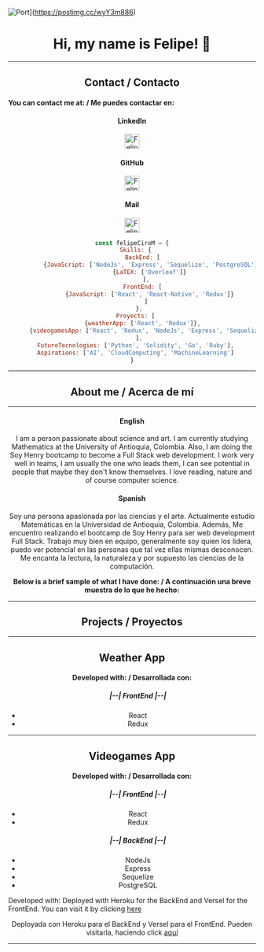 

![Port](https://i.postimg.cc/ydkR2sLS/imagen.png)](https://postimg.cc/wyY3m886)
<h1 align="center"> Hi, my name is Felipe! 👋 </h1>
<hr/>
<h2 align="center"> Contact / Contacto </h2>

<h4> You can contact me at: / Me puedes contactar en: </h4>

<span align="center">
    <div>
      <h4>LinkedIn</h4>
      <a href="https://www.linkedin.com/in/felipe-ciro-montoya/">
      <img align="center" src="https://www.vectorlogo.zone/logos/linkedin/linkedin-icon.svg" alt="Felipe Ciro LinkedIn Profile" height="30" width="30" />
      </a>
    </div>
    <div>
      <h4>GitHub</h4>
      <a href="https://github.com/FelipeCiroM">
      <img align="center" src="https://www.vectorlogo.zone/logos/github/github-icon.svg" alt="Felipe Ciro GitHub Profile" height="30" width="30" />
      </a>
    </div>
    <div>
      <h4>Mail</h4>
      <a href="mailto:felipe.cirom@udea.edu.co">
      <img align="center" src="https://www.vectorlogo.zone/logos/gmail/gmail-icon.svg" alt="Felipe Ciro Gmail" height="30" width="30" />
      </a>
    </div>
    
<span/>

```js
const felipeCiroM = {
  Skills: {
      BackEnd: [
          {JavaScript: ['NodeJs', 'Express', 'Sequelize', 'PostgreSQL']},
          {LaTEX: ['Overleaf']}
        ],
      FrontEnd: [
          {JavaScript: ['React', 'React-Native', 'Redux']}
        ]
    },
  Proyects: [
      {weatherApp: ['React', 'Redux']},
      {videogamesApp: ['React', 'Redux', 'NodeJs', 'Express', 'Sequelize', 'PostgreSQL']}
    ],
  FutureTecnologies: ['Python', 'Solidity', 'Go', 'Ruby'],
  Aspirations: ['AI', 'CloudComputing', 'MachineLearning']
}
```

<hr/>
<h2 align="center">About me / Acerca de mí</h2>
<hr/>

<div>
  <h4>English</h4>
  <p>
    I am a person passionate about science and art.
    I am currently studying Mathematics at the University of Antioquia, Colombia. Also,
    I am doing the Soy Henry bootcamp to become a Full Stack web development.
    I work very well in teams, I am usually the one who leads them,
    I can see potential in people that maybe they don't know themselves. 
    I love reading, nature and of course computer science.
    
  </p>
</div>

<div>
  <h4>Spanish</h4>
  <p>
    Soy una persona apasionada por las ciencias y el arte.
    Actualmente estudio Matemáticas en la Universidad de Antioquia, Colombia. Además,
    Me encuentro realizando el bootcamp de Soy Henry para ser web development Full Stack.
    Trabajo muy bien en equipo, generalmente soy quien los lidera,
    puedo ver potencial en las personas que tal vez ellas mismas desconocen. 
    Me encanta la lectura, la naturaleza y por supuesto las ciencias de la computación.
  </p>
</div>

<strong> Below is a brief sample of what I have done: / A continuación una breve muestra de lo que he hecho:</strong>

<hr/>
<h2 align="center">Projects / Proyectos</h2>
<hr/>

<h2> Weather App </h2>
<h4> Developed with: / Desarrollada con: </h4>
<ul>
  <h5>|--| FrontEnd |--|</h5>
    <li>React</li>
    <li>Redux</li>
</ul>

<hr/>

<h2> Videogames App </h2>

<h4> Developed with: / Desarrollada con: </h4>
<ul>
  <h5>|--| FrontEnd |--|</h5>
    <li>React</li>
    <li>Redux</li>
  <h5>|--| BackEnd |--|</h5>
    <li>NodeJs</li>
    <li>Express</li>
    <li>Sequelize</li>
    <li>PostgreSQL</li>
</ul>
Developed with: Deployed with Heroku for the BackEnd and Versel for the FrontEnd. 
You can visit it by clicking <a href="https://videogames-app-ruddy.vercel.app/">here</a>

Deployada con Heroku para el BackEnd y Versel para el FrontEnd. 
Pueden visitarla, haciendo click <a href="https://videogames-app-ruddy.vercel.app/">aquí</a>

<hr/>

<!--
**FelipeCiroM/FelipeCiroM** is a ✨ _special_ ✨ repository because its `README.md` (this file) appears on your GitHub profile.

Here are some ideas to get you started:

- 🔭 I’m currently working on ...
- 🌱 I’m currently learning ...
- 👯 I’m looking to collaborate on ...
- 🤔 I’m looking for help with ...
- 💬 Ask me about ...
- 📫 How to reach me: ...
- 😄 Pronouns: ...
- ⚡ Fun fact: ...
-->
